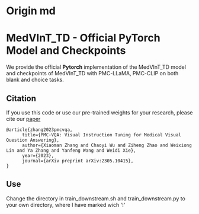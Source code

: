 # Origin md
# MedVInT_TD - Official PyTorch Model and Checkpoints

We provide the official **Pytorch** implementation of the MedVInT_TD model and checkpoints of MedVInT_TD with PMC-LLaMA, PMC-CLIP on both blank and choice tasks.


## Citation

If you use this code or use our pre-trained weights for your research, please cite our [paper](https://arxiv.org/abs/2305.10415)

```
@article{zhang2023pmcvqa,
      title={PMC-VQA: Visual Instruction Tuning for Medical Visual Question Answering}, 
      author={Xiaoman Zhang and Chaoyi Wu and Ziheng Zhao and Weixiong Lin and Ya Zhang and Yanfeng Wang and Weidi Xie},
      year={2023},
      journal={arXiv preprint arXiv:2305.10415},
}
```

## Use
Change the directory in train_downstream.sh and train_downstream.py to your own directory, where I have marked wich '!'

